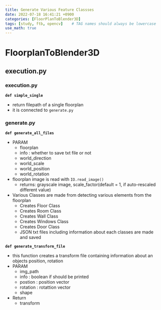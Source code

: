 ```yaml
---
title: Generate Various Feature Classses
date: 2022-07-18 16:41:21 +0900
categories: [FloorPlanToBlender3D]
tags: [study, ftb, opencv]    # TAG names should always be lowercase
use_math: true
---
```


# **FloorplanToBlender3D**

## **execution.py**

### **execution.py**
**```def simple_single```**
- return filepath of a single floorplan
- it is connected to ```generate.py```

### **generate.py**
**```def generate_all_files```**
- PARAM
  - floorplan
  - info : whether to save txt file or not
  - world_direction
  - world_scale
  - world_position
  - world_rotation
- floorplan image is read with `IO.read_image()`
  - returns: grayscale image, scale_factor(default = 1, if auto-rescaled different value)
- Various Classes are made from detecting various elements from the floorplan
  - Creates Floor Class
  - Creates Room Class
  - Creates Wall Class
  - Creates Windows Class
  - Creates Door Class
  - JSON txt files including information about each classes are made and saved

**```def generate_transform_file```**
- this function creates a transform file containing information about an objects position, rotation
- PARAM
  - img_path
  - info : boolean if should be printed
  - postion : position vector
  - rotation : rotattion vector
  - shape
- Return
  - transform